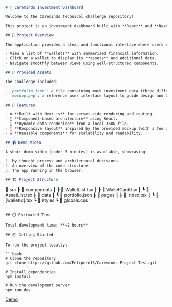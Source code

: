 ```markdown
# 💼 Careminds Investment Dashboard

Welcome to the Careminds technical challenge repository!

This project is an investment dashboard built with **React** and **Next.js**, designed to visualize mock financial data. The application was developed as part of the Careminds selection process to demonstrate skills in component architecture, data handling, and UI development.

## 📌 Project Overview

The application provides a clean and functional interface where users can:

- View a list of **wallets** with summarized financial information.
- Click on a wallet to display its **assets** and additional data.
- Navigate smoothly between views using well-structured components.

## 📁 Provided Assets

The challenge included:

- `portfolio.json`: a file containing mock investment data (three different wallets and their respective assets).
- `mockup.png`: a reference user interface layout to guide design and UX decisions.

## 🚀 Features

- ⚙️ **Built with Next.js** for server-side rendering and routing.
- 🧩 **Component-based architecture** using React.
- 🔄 **Dynamic data rendering** from a local JSON file.
- 🎨 **Responsive layout** inspired by the provided mockup (with a few UX/UI improvements).
- ♻️ **Reusable components** for scalability and readability.

## 📹 Demo Video

A short demo video (under 5 minutes) is available, showcasing:

1. My thought process and architectural decisions.
2. An overview of the code structure.
3. The app running in the browser.

## 🏗️ Project Structure

```
📂 src
 ┣ 📂 components
 ┃ ┣ 📄 WalletList.tsx
 ┃ ┣ 📄 WalletCard.tsx
 ┃ ┗ 📄 AssetList.tsx
 ┣ 📂 data
 ┃ ┗ 📄 portfolio.json
 ┣ 📂 pages
 ┃ ┣ 📄 index.tsx
 ┃ ┗ 📄 [walletId].tsx
 ┗ 📂 styles
    ┗ 📄 globals.css
```

## ⏱️ Estimated Time

Total development time: **~2 hours**

## 📦 Getting Started

To run the project locally:

```bash
# Clone the repository
git clone https://github.com/Felipefn15/Careminds-Project-Test.git

# Install dependencies
npm install

# Run the development server
npm run dev
```
[Demo](https://v0-careminds-task.vercel.app/)

```
